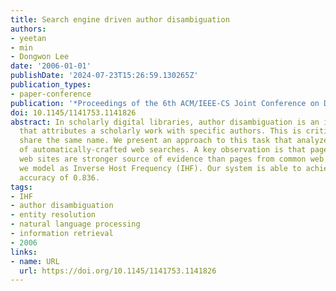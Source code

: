 ```yaml
---
title: Search engine driven author disambiguation
authors:
- yeetan
- min
- Dongwon Lee
date: '2006-01-01'
publishDate: '2024-07-23T15:26:59.130265Z'
publication_types:
- paper-conference
publication: '*Proceedings of the 6th ACM/IEEE-CS Joint Conference on Digital Libraries*'
doi: 10.1145/1141753.1141826
abstract: In scholarly digital libraries, author disambiguation is an important task
  that attributes a scholarly work with specific authors. This is critical when individuals
  share the same name. We present an approach to this task that analyzes the results
  of automatically-crafted web searches. A key observation is that pages from rare
  web sites are stronger source of evidence than pages from common web sites, which
  we model as Inverse Host Frequency (IHF). Our system is able to achieve an average
  accuracy of 0.836.
tags:
- IHF
- author disambiguation
- entity resolution
- natural language processing
- information retrieval
- 2006
links:
- name: URL
  url: https://doi.org/10.1145/1141753.1141826
---
```


